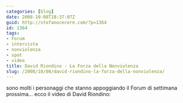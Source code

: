 ```yaml
---
categories: [blog]
date: 2008-10-08T18:37:07Z
guid: http://stefanocecere.com/?p=1364
id: 1364
tags:
- Forum
- intervista
- nonviolenza
- spot
- video
title: David Riondino - La Forza della Nonviolenza
slug: /2008/10/08/david-riondino-la-forza-della-nonviolenza/
---
```


sono molti i personaggi che stanno appoggiando il Forum di settimana prossima… ecco il video di David Riondino: